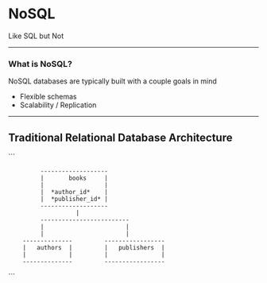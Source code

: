 # NoSQL

Like SQL but Not

---

### What is NoSQL? 


NoSQL databases are typically built with a couple goals in mind

- Flexible schemas
- Scalability / Replication 

 
 ---
 
 
 
 ## Traditional Relational Database Architecture
 
 ​```
 
             -------------------
             |       books     |
             |                 |
             |  *author_id*    |
             |  *publisher_id* |
             -------------------
                       |
             -------------------------
             |                       |
             |                       |
        --------------         -----------------
        |   authors  |         |   publishers  |
        |            |         |               |
        --------------         -----------------
                
 ​```

